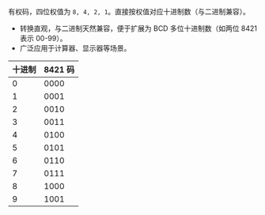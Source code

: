 有权码，四位权值为 `8, 4, 2, 1`。直接按权值对应十进制数（与二进制兼容）。

- 转换直观，与二进制天然兼容，便于扩展为 BCD 多位十进制数（如两位 8421 表示 00-99）。
- 广泛应用于计算器、显示器等场景。

| 十进制 | 8421 码 |
| --- | ------ |
| 0   | 0000   |
| 1   | 0001   |
| 2   | 0010   |
| 3   | 0011   |
| 4   | 0100   |
| 5   | 0101   |
| 6   | 0110   |
| 7   | 0111   |
| 8   | 1000   |
| 9   | 1001   |

